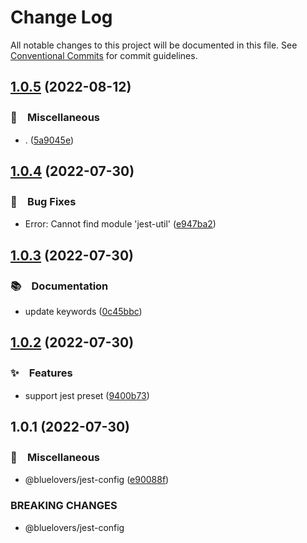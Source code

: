 # Change Log

All notable changes to this project will be documented in this file.
See [Conventional Commits](https://conventionalcommits.org) for commit guidelines.

## [1.0.5](https://github.com/bluelovers/ws-jest/compare/@bluelovers/jest-config@1.0.4...@bluelovers/jest-config@1.0.5) (2022-08-12)


### 🔖　Miscellaneous

* . ([5a9045e](https://github.com/bluelovers/ws-jest/commit/5a9045ee0c64396037010ecf57c2cc11f03afec8))





## [1.0.4](https://github.com/bluelovers/ws-jest/compare/@bluelovers/jest-config@1.0.3...@bluelovers/jest-config@1.0.4) (2022-07-30)


### 🐛　Bug Fixes

* Error: Cannot find module 'jest-util' ([e947ba2](https://github.com/bluelovers/ws-jest/commit/e947ba2260c0b3ab92f4da94270c2d80b5eddea9))





## [1.0.3](https://github.com/bluelovers/ws-jest/compare/@bluelovers/jest-config@1.0.2...@bluelovers/jest-config@1.0.3) (2022-07-30)


### 📚　Documentation

* update keywords ([0c45bbc](https://github.com/bluelovers/ws-jest/commit/0c45bbc0f263cb610555a3021ead1f3c94dcb4ba))





## [1.0.2](https://github.com/bluelovers/ws-jest/compare/@bluelovers/jest-config@1.0.1...@bluelovers/jest-config@1.0.2) (2022-07-30)


### ✨　Features

* support jest preset ([9400b73](https://github.com/bluelovers/ws-jest/commit/9400b7320d4a2dfe204dd76c0079a6178ed9d2d9))





## 1.0.1 (2022-07-30)


### 🔖　Miscellaneous

* @bluelovers/jest-config ([e90088f](https://github.com/bluelovers/ws-jest/commit/e90088f5a3585b360cf6b68404cf06bb37da93e0))


### BREAKING CHANGES

* @bluelovers/jest-config
